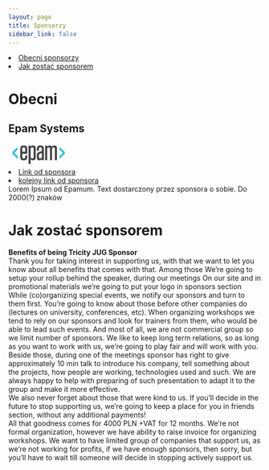```yaml
---
layout: page
title: Sponsorzy
sidebar_link: false
---
```

<div id="toc">
    <li><a href="#obecni_sponsorzy">Obecni sponsorzy</a></li>
    <li><a href="#jak_zostac_sponsorem">Jak zostać sponsorem</a></li>
</div>
<h1>Obecni</h1>


<h2>Epam Systems</h2>
<div><a href="http://epam.com"><img src="/img/sponsors/epam.jpeg" class="img-responsive" alt="Epam logo"/></a></div>
<li> <a href="#">Link od sponsora</a></li>
<li> <a href="#">kolejny link od sponsora</a></li>
Lorem Ipsum od Epamum. Text dostarczony przez sponsora o sobie. Do 2000(?) znaków

<h1> Jak zostać sponsorem</h1>
<div>
    <strong>Benefits of being Tricity JUG Sponsor</strong>
    <div class="row"></div>
    Thank you for taking interest in supporting us, with that we want to let you know about all benefits that comes with that. Among those
    We’re going to setup your rollup behind the speaker, during our meetings
    On our site and in promotional materials we’re going to put your logo in sponsors section
    While (co)organizing special events, we notify our sponsors and turn to them first. You’re going to know about those before other companies do (lectures on university, conferences, etc).
    When organizing workshops we tend to rely on our sponsors and look for trainers from them, who would be able to lead such events.
    And most of all, we are not commercial group so we limit number of sponsors. We like to keep long term relations, so as long as you want to work with us, we’re going to play fair and will work with you.
    <div class="row"></div>
    <div class="row"></div>
    Beside those, during one of the meetings sponsor has right to give approximately 10 min talk to introduce his company, tell something about the projects, how people are working, technologies used and such. We are always happy to help with preparing of such presentation to adapt it to the group and make it more effective.
    <div class="row"></div>
    We also never forget about those that were kind to us. If you’ll decide in the future to stop supporting us, we’re going to keep a place for you in friends section, without any additional payments!
    <div class="row"></div>
    All that goodness comes for 4000 PLN +VAT for 12 months. We’re not formal organization, however we have ability to raise invoice for organizing workshops.
    We want to have limited group of companies that support us, as we’re not working for profits, if we have enough sponsors, then sorry, but you’ll have to wait till someone will decide in stopping actively support us.
</div>
